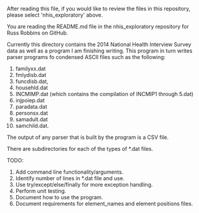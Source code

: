 After reading this file, if you would like to review the files in this repository, please select 'nhis_exploratory' above.

You are reading the README.md file in the nhis_exploratory repository 
for Russ Robbins on GitHub.

Currently this directory contains the 2014 National Health Interview Survey
data as well as a program I am finishing writing. This program in turn
writes parser programs fo condensed ASCII files such as the following:

1. familyxx.dat
2. fmlydisb.dat
3. funcdisb.dat, 
4. househld.dat
5. INCMIMP.dat (which contains the compilation of INCMIP1 through 5.dat)
6. injpoiep.dat
7. paradata.dat
8. personsx.dat
9. samadult.dat
10. samchild.dat. 
 
The output of any parser that is built by the program is a CSV file.

There are subdirectories for each of the types of *.dat files.

TODO:

1. Add command line functionality/arguments.
2. Identify number of lines in *.dat file and use.
3. Use try/except/else/finally for more exception handling.
4. Perform unit testing.
5. Document how to use the program.
6. Document requirements for element_names and element positions files.

